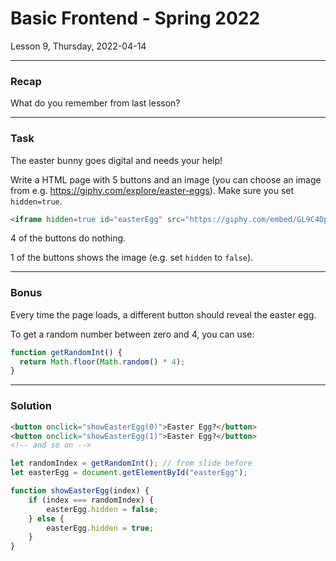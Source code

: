 <!-- .slide: id="lesson9" -->

# Basic Frontend - Spring 2022

Lesson 9, Thursday, 2022-04-14

---

### Recap

What do you remember from last lesson?

---

### Task

The easter bunny goes digital and needs your help!

Write a HTML page with 5 buttons and an image (you can choose an image from e.g. https://giphy.com/explore/easter-eggs). Make sure you set `hidden=true`.

```html
<iframe hidden=true id="easterEgg" src="https://giphy.com/embed/GL9C4Dpmc2Ig1Bq9FT" width="480" height="480" frameBorder="0" class="giphy-embed" allowFullScreen></iframe>
```

4 of the buttons do nothing.

1 of the buttons shows the image (e.g. set `hidden` to `false`).

---

### Bonus

Every time the page loads, a different button should reveal the easter egg.

To get a random number between zero and 4, you can use:

```js
function getRandomInt() {
  return Math.floor(Math.random() * 4);
}
```

---

### Solution

```html
<button onclick="showEasterEgg(0)">Easter Egg?</button>
<button onclick="showEasterEgg(1)">Easter Egg?</button>
<!-- and so on -->
```

```js
let randomIndex = getRandomInt(); // from slide before
let easterEgg = document.getElementById("easterEgg");

function showEasterEgg(index) {
    if (index === randomIndex) {
        easterEgg.hidden = false;
    } else {
        easterEgg.hidden = true;
    }
}
```
